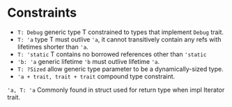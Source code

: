 # Constraints


- `T: Debug` generic type T constrained to types that implement `Debug` trait.
- `T: 'a` type T must outlive `'a`, it cannot transitively contain any refs with lifetimes shorter than `'a`.
- `T: 'static` T contains no borrowed references other than `'static`
- `'b: 'a` generic lifetime `'b` must outlive lifetime `'a`.
- `T: ?Sized` allow generic type parameter to be a dynamically-sized type.
- `'a + trait, trait + trait` compound type constraint.


`'a, T: 'a`
Commonly found in struct used for return type when impl Iterator trait. 
